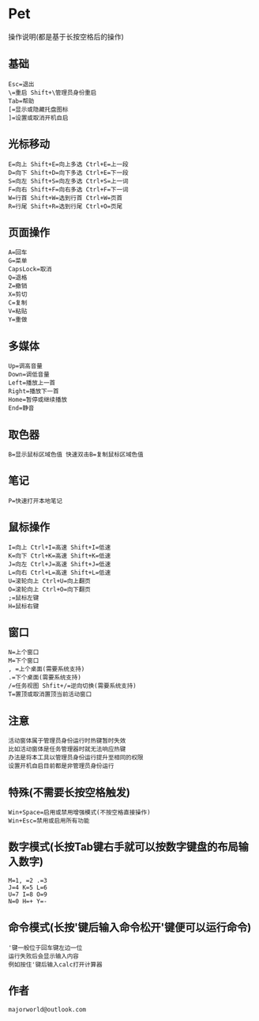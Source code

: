 # Pet
操作说明(都是基于长按空格后的操作)

## 基础
    Esc=退出
    \=重启 Shift+\管理员身份重启
    Tab=帮助
    [=显示或隐藏托盘图标
    ]=设置或取消开机自启

## 光标移动
    E=向上 Shift+E=向上多选 Ctrl+E=上一段
    D=向下 Shift+D=向下多选 Ctrl+E=下一段
    S=向左 Shift+S=向左多选 Ctrl+S=上一词
    F=向右 Shift+F=向右多选 Ctrl+F=下一词
    W=行首 Shift+W=选到行首 Ctrl+W=页首
    R=行尾 Shift+R=选到行尾 Ctrl+O=页尾

## 页面操作
    A=回车
    G=菜单
    CapsLock=取消
    Q=退格
    Z=撤销
    X=剪切
    C=复制
    V=粘贴
    Y=重做

## 多媒体
    Up=调高音量
    Down=调低音量
    Left=播放上一首
    Right=播放下一首
    Home=暂停或继续播放
    End=静音

## 取色器
    B=显示鼠标区域色值 快速双击B=复制鼠标区域色值

## 笔记
    P=快速打开本地笔记

## 鼠标操作
    I=向上 Ctrl+I=高速 Shift+I=低速
    K=向下 Ctrl+K=高速 Shift+K=低速
    J=向左 Ctrl+J=高速 Shift+J=低速
    L=向右 Ctrl+L=高速 Shift+L=低速
    U=滚轮向上 Ctrl+U=向上翻页
    O=滚轮向上 Ctrl+O=向下翻页
    ;=鼠标左键
    H=鼠标右键

## 窗口
    N=上个窗口
    M=下个窗口
    , =上个桌面(需要系统支持)
    .=下个桌面(需要系统支持)
    /=任务视图 Shfit+/=逆向切换(需要系统支持)
    T=置顶或取消置顶当前活动窗口

## 注意
    活动窗体属于管理员身份运行时热键暂时失效
    比如活动窗体是任务管理器时就无法响应热键
    办法是将本工具以管理员身份运行提升至相同的权限
    设置开机自启目前都是非管理员身份运行

## 特殊(不需要长按空格触发)
    Win+Space=启用或禁用增强模式(不按空格直接操作)
    Win+Esc=禁用或启用所有功能

## 数字模式(长按Tab键右手就可以按数字键盘的布局输入数字)
    M=1, =2 .=3
    J=4 K=5 L=6
    U=7 I=8 O=9
    N=0 H=+ Y=-

## 命令模式(长按'键后输入命令松开'键便可以运行命令)
    '键一般位于回车键左边一位
    运行失败后会显示输入内容
    例如按住'键后输入calc打开计算器

## 作者
    majorworld@outlook.com
